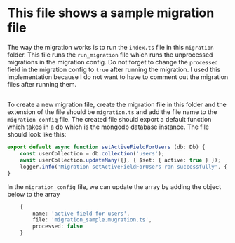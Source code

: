 # This file shows a sample migration file
The way the migration works is to run the `index.ts` file in this `migration` folder. This file runs the `run_migration` file which runs the unprocessed migrations in the migration config. Do not forget to change the `processed` field in the migration config to `true` after running the migration. I used this implementation because I do not want to have to comment out the migration files after running them.

##
To create a new migration file, create the migration file in this folder and the extension of the file should be `migration.ts` and add the file name to the `migration_config` file. The created file should export a default function which takes in a db which is the mongodb database instance. The file should look like this:

```ts
export default async function setActiveFieldForUsers (db: Db) {
    const userCollection = db.collection('users');
    await userCollection.updateMany({}, { $set: { active: true } });
    logger.info('Migration setActiveFieldForUsers ran successfully', { type: 'migration' });
}
```

In the `migration_config` file, we can update the array by adding the object below to the array

```ts
    {
        name: 'active field for users',
        file: 'migration_sample.mugration.ts',
        processed: false
    }
```
